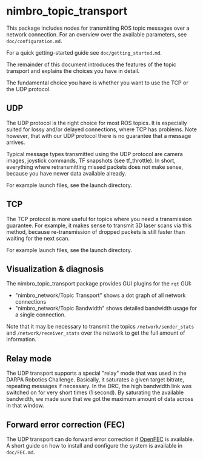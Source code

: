 
nimbro_topic_transport
======================

This package includes nodes for transmitting ROS topic messages over a network
connection. For an overview over the available parameters, see
`doc/configuration.md`.

For a quick getting-started guide see `doc/getting_started.md`.

The remainder of this document introduces the features of the topic transport
and explains the choices you have in detail.

The fundamental choice you have is whether you want to use the TCP or the UDP
protocol.

UDP
---

The UDP protocol is the right choice for most ROS topics. It is especially
suited for lossy and/or delayed connections, where TCP has problems. Note
however, that with our UDP protocol there is no guarantee that a message
arrives.

Typical message types transmitted using the UDP protocol are camera images,
joystick commands, TF snapshots (see tf_throttle). In short, everything where
retransmitting missed packets does not make sense, because you have newer data
available already.

For example launch files, see the launch directory.

TCP
---

The TCP protocol is more useful for topics where you need a transmission
guarantee. For example, it makes sense to transmit 3D laser scans via this
method, because re-transmission of dropped packets is still faster than
waiting for the next scan.

For example launch files, see the launch directory.

Visualization & diagnosis
-------------------------

The nimbro_topic_transport package provides GUI plugins for the `rqt` GUI:

 - "nimbro_network/Topic Transport" shows a dot graph of all network connections
 - "nimbro_network/Topic Bandwidth" shows detailed bandwidth usage for a
   single connection.

Note that it may be necessary to transmit the topics `/network/sender_stats` and
`/network/receiver_stats` over the network to get the full amount of
information.

Relay mode
----------

The UDP transport supports a special "relay" mode that was used in the DARPA
Robotics Challenge. Basically, it saturates a given target bitrate, repeating
messages if necessary. In the DRC, the high bandwidth link was switched on for
very short times (1 second). By saturating the available bandwidth, we made
sure that we got the maximum amount of data across in that window.

Forward error correction (FEC)
------------------------------

The UDP transport can do forward error correction if [OpenFEC][1] is available.
A short guide on how to install and configure the system is available
in `doc/FEC.md`.

[1]: http://openfec.org/
